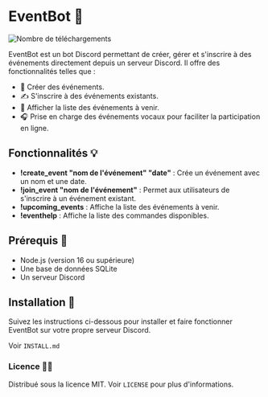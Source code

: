 # EventBot 🎉
![Nombre de téléchargements](https://img.shields.io/github/downloads/Axel-Corp/eventbot/total.svg "total.svg")

EventBot est un bot Discord permettant de créer, gérer et s'inscrire à des événements directement depuis un serveur Discord. Il offre des fonctionnalités telles que :

- 🎉 Créer des événements.
- ✍️ S'inscrire à des événements existants.
- 📅 Afficher la liste des événements à venir.
- 🎧 Prise en charge des événements vocaux pour faciliter la participation en ligne.

## Fonctionnalités 💡

- **!create_event "nom de l'événement" "date"** : Crée un événement avec un nom et une date.
- **!join_event "nom de l'événement"** : Permet aux utilisateurs de s'inscrire à un événement existant.
- **!upcoming_events** : Affiche la liste des événements à venir.
- **!eventhelp** : Affiche la liste des commandes disponibles.

## Prérequis 📝

- Node.js (version 16 ou supérieure)
- Une base de données SQLite
- Un serveur Discord

## Installation 🚀

Suivez les instructions ci-dessous pour installer et faire fonctionner EventBot sur votre propre serveur Discord.

Voir `INSTALL.md`

### Licence 🧑‍⚖️

Distribué sous la licence MIT. Voir `LICENSE` pour plus d'informations.
